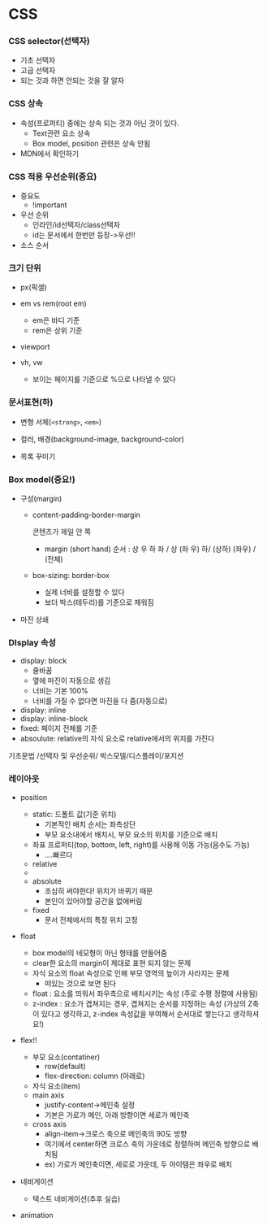 # CSS

### CSS selector(선택자)

* 기초 선택자
* 고급 선택자
* 되는 것과 하면 안되는 것을 잘 알자



### CSS 상속

* 속성(프로퍼티) 중에는 상속 되는 것과 아닌 것이 있다.
  * Text관련 요소 상속
  * Box model, position 관련은 상속 안됨
* MDN에서 확인하기



### CSS 적용 우선순위(중요)

* 중요도
  * !important
* 우선 순위
  * 인라인/id선택자/class선택자
  * id는 문서에서 한번만 등장->우선!!
* 소스 순서



### 크기 단위

* px(픽셀)

* em vs rem(root em)

  * em은 바디 기준
  * rem은 상위 기준

* viewport

* vh, vw

  * 보이는 페이지를 기준으로 %으로 나타낼 수 있다
  
  

### 문서표현(하)

* 변형 서체(`<strong>`, `<em>`)

* 컬러, 배경(background-image, background-color)

* 목록 꾸미기

  

### Box model(중요!)

* 구성(margin)

  * content-padding-border-margin

    콘텐츠가 제일 안 쪽

    * margin (short hand) 순서 : 상 우 하 좌 / 상 (좌 우) 하/ (상하) (좌우) / (전체)

  * box-sizing: border-box

    * 실제 너비를 설정할 수 있다
    * 보더 박스(테두리)를 기준으로 채워짐

* 마진 상쇄

  



### DIsplay 속성

* display: block
  * 줄바꿈
  * 옆에 마진이 자동으로 생김
  * 너비는 기본 100%
  * 너비를 가질 수 없다면 마진을 다 줌(자동으로)
* display: inline
* display: inline-block
* fixed: 페이지 전체를 기준
* absoulute: relative의 자식 요소로 relative에서의 위치를 가진다

기초문법 /선택자 및 우선순위/ 박스모델/디스플레이/포지션



### 레이아웃

* position
  * static: 드폴트 값(기준 위치)
    * 기본적인 배치 순서는 좌측상단
    * 부모 요소내에서 배치시, 부모 요소의 위치를 기준으로 배치
  * 좌표 프로퍼티(top, bottom, left, right)를 사용해 이동 가능(음수도 가능)
    * ....빠르다
  * relative
  * 
  * absolute
    * 조심히 써야한다! 위치가 바뀌기 때문
    * 본인이 있어야할 공간을 없애버림
  * fixed
    * 문서 전체에서의 특정 위치 고정
* float
  * box model의 네모형이 아닌 형태를 만들어줌
  * clear한 요소의 margin이 제대로 표현 되지 않는 문제
  * 자식 요소의 float 속성으로 인해 부모 영역의 높이가 사라지는 문제
    * 떠있는 것으로 보면 된다 
   * float : 요소를 띄워서 좌우측으로 배치시키는 속성 (주로 수평 정렬에 사용됨)
   * z-index : 요소가 겹쳐지는 경우, 겹쳐지는 순서를 지정하는 속성 (가상의 Z축이 있다고 생각하고, z-index 속성값을 부여해서 순서대로 쌓는다고 생각하셔요!)

* flex!!
  * 부모 요소(contatiner)
    * row(default)
    * flex-direction: column (아래로)
  * 자식 요소(item)
  * main axis
    * justify-content->메인축 설정
    * 기본은 가로가 메인, 아래 방향이면 세로가 메인축
  * cross axis
    * align-item->크로스 축으로 메인축의 90도 방향
    * 여기에서 center하면 크로스 축의 가운데로 정렬하며 메인축 방향으로 배치됨
    * ex) 가로가 메인축이면, 세로로 가운데, 두 아이템은 좌우로 배치





* 네비게이션
  * 텍스트 네비게이션(추후 실습)
* animation

